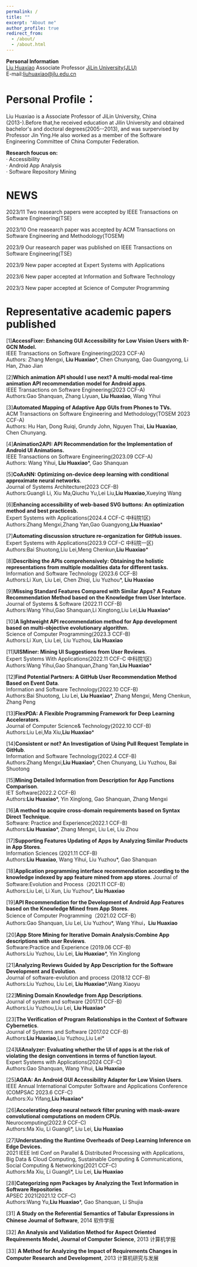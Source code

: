 ```yaml
---
permalink: /
title: ""
excerpt: "About me"
author_profile: true
redirect_from: 
  - /about/
  - /about.html
---
```


**Personal Information**  
[Liu Huaxiao]([https://teachers.jlu.edu.cn/LHX17/zh_CN/index.htm](https://ccst.jlu.edu.cn/info/1208/17368.htm))  
Associate Professor  
[JiLin University(JLU)](https://www.jlu.edu.cn/)  
E-mail:liuhuaxiao@jlu.edu.cn

Personal Profile：
======   
  
Liu Huaxiao is a Associate Professor of JiLin University, China (2013-).Before that,he received education at Jilin University and obtained bachelor's and doctoral degrees(2005--2013), and was surpervised by Professor Jin Ying.He also worked as a member of the Software Engineering Committee of China Computer Federation.      


 **Research foucus on:**  
 · Accessibility  
 · Android App Analysis  
 · Software Repository Mining
 
NEWS
======

2023/11     Two reasearch papers were accepted by IEEE Transactions on Software Engineering(TSE)

2023/10     One reasearch paper was accepted by ACM Transactions on Software Engineering and Methodology(TOSEM)  

2023/9      Our reasearch paper was published on IEEE Transactions on Software Engineering(TSE)

2023/9      New paper accepted at Expert Systems with Applications

2023/6      New paper accepted at Information and Software Technology

2023/3      New paper accepted at Science of Computer Programming




Representative academic papers published
======
[1]**AccessFixer: Enhancing GUI Accessibility for Low Vision Users with R-GCN Model.**  
IEEE Transactions on Software Engineering(2023 CCF-A)  
Authors: Zhang Mengxi, **Liu Huaxiao***, Chen Chunyang, Gao Guangyong, Li Han, Zhao Jian  
 
[2]**Which animation API should I use next? A multi-modal real-time animation API recommendation model for Android apps**.  
IEEE Transactions on Software Engineering(2023 CCF-A)  
Authors:Gao Shanquan, Zhang Liyuan, **Liu Huaxiao**, Wang Yihui  

[3]**Automated Mapping of Adaptive App GUIs from Phones to TVs.**  
ACM Transactions on Software Engineering and Methodology(TOSEM 2023 CCF-A)  
Authors: Hu Han, Dong Ruiqi, Grundy John, Nguyen Thai, **Liu Huaxiao**, Chen Chunyang.  

[4]**Animation2API: API Recommendation for the Implementation of Android UI Animations.**  
IEEE Transactions on Software Engineering(2023.09 CCF-A)  
Authors: Wang Yihui, **Liu Huaxiao***, Gao Shanquan  

[5]**CoAxNN: Optimizing on-device deep learning with conditional approximate neural networks**.  
Journal of Systems Architecture(2023 CCF-B)  
Authors:Guangli Li, Xiu Ma,Qiuchu Yu,Lei Liu,**Liu Huaxiao**,Xueying Wang  

[6]**Enhancing accessibility of web-based SVG buttons: An optimization method and best practicesb.**  
Expert Systems with Applications(2024.4 CCF-C 中科院1区)    
Authors:Zhang Mengxi,Zhang Yan,Gao Guangyong,**Liu Huaxiao***  

[7]**Automating discussion structure re-organization for GitHub issues.**  
Expert Systems with Applications(2023.9 CCF-C 中科院一区)  
Authors:Bai Shuotong,Liu Lei,Meng Chenkun,**Liu Huaxiao***  

[8]**Describing the APIs comprehensively: Obtaining the holistic representations from multiple modalities data for different tasks.**  
Information and Software Technology (2023.6 CCF-B)  
Authors:Li Xun, Liu Lei, Chen Zhiqi, Liu Yuzhou*, **Liu Huaxiao**  

[9]**Missing Standard Features Compared with Similar Apps? A Feature Recommendation Method based on the Knowledge from User Interface.**  
Journal of Systems & Software (2022.11 CCF-B)  
Authors:Wang Yihui,Gao Shanquan,Li Xingtong,Liu Lei,**Liu Huaxiao***  

[10]**A lightweight API recommendation method for App development based on multi-objective evolutionary algorithm.**  
Science of Computer Programming(2023.3 CCF-B)    
Authors:Li Xun, Liu Lei, Liu Yuzhou, **Liu Huaxiao**  
 
[11]**UISMiner: Mining UI Suggestions from User Reviews**.  
Expert Systems With Applications(2022.11 CCF-C 中科院1区)   
Authors:Wang Yihui,Gao Shanquan,Zhang Yan,**Liu Huaxiao***  

[12]**Find Potential Partners: A GitHub User Recommendation Method Based on Event Data**.  
Information and Software Technology(2022.10 CCF-B)  
Authors:Bai Shuotong, Liu Lei, **Liu Huaxiao***, Zhang Mengxi, Meng Chenkun, Zhang Peng  

[13]**FlexPDA: A Flexible Programming Framework for Deep Learning Accelerators**.  
Journal of Computer Science& Technology(2022.10 CCF-B)  
Authors:Liu Lei,Ma Xiu,**Liu Huaxiao***  

[14]**Consistent or not? An Investigation of Using Pull Request Template in GitHub**.  
Information and Software Technology(2022.4 CCF-B)  
Authors:Zhang Mengxi,**Liu Huaxiao***, Chen Chunyang, Liu Yuzhou, Bai Shuotong  

[15]**Mining Detailed Information from Description for App Functions Comparison**.  
IET Software(2022.2 CCF-B)  
Authors:**Liu Huaxiao***, Yin Xinglong, Gao Shanquan, Zhang Mengxi  

[16]**A method to acquire cross-domain requirements based on Syntax Direct Technique**.  
Software: Practice and Experience(2022.1 CCF-B)  
Authors:**Liu Huaxiao***, Zhang Mengxi, Liu Lei, Liu Zhou  

[17]**Supporting Features Updating of Apps by Analyzing Similar Products in App Stores**.    
Information Sciences  (2021.11 CCF-B)  
Authors:**Liu Huaxiao**, Wang Yihui, Liu Yuzhou*, Gao Shanquan  

[18]**Application programming interface recommendation according to the knowledge indexed by app feature mined from app stores**. 
Journal of Software:Evolution and Process（2021.11 CCF-B）  
Authors:Liu Lei, Li Xun, Liu Yuzhou*, **Liu Huaxiao**  

[19]**API Recommendation for the Development of Android App Features based on the Knowledge Mined from App Stores**.   
Science of Computer Programming（2021.02 CCF-B）  
Authors:Gao Shanquan, Liu Lei, Liu Yuzhou*, Wang Yihui，**Liu Huaxiao**  

[20]**App Store Mining for Iterative Domain Analysis:Combine App descriptions with user Reviews**.   
Software:Practice and Experience (2019.06 CCF-B)  
Authors:Liu Yuzhou, Liu Lei, **Liu Huaxiao***, Yin Xinglong  

[21]**Analyzing Reviews Guided by App Description for the Software Development and Evolution**.  
Journal of software-evolution and process (2018.12 CCF-B)   
Authors:Liu Yuzhou, Liu Lei, **Liu Huaxiao***,Wang Xiaoyu  

[22]**Mining Domain Knowledge from App Descriptions**.   
Journal of system and software (2017.11 CCF-B)  
Authors:Liu Yuzhou,Liu Lei, **Liu Huaxiao***  

[23]**The Verification of Program Relationships in the Context of Software Cybernetics**.   
Journal of Systems and Software (2017.02 CCF-B)  
Authors:**Liu Huaxiao**,Liu Yuzhou,Liu Lei*  

[24]**UiAnalyzer: Evaluating whether the UI of apps is at the risk of violating the design conventions in terms of function layout**.    
Expert Systems with Applications(2024 CCF-C)   
Authors:Gao Shanquan, Wang Yihui, **Liu Huaxiao**

[25]**AGAA: An Android GUI Accessibility Adapter for Low Vision Users**.   
IEEE Annual International Computer Software and Applications Conference (COMPSAC 2023.6 CCF-C)  
Authors:Xu Yifang,**Liu Huaxiao***  

[26]**Accelerating deep neural network filter pruning with mask-aware convolutional computations on modern CPUs**.    
Neurocomputing(2022.9 CCF-C)  
Authors:Ma Xiu, Li Guangli*, Liu Lei, **Liu Huaxiao**  

[27]**Understanding the Runtime Overheads of Deep Learning Inference on Edge Devices.**   
2021 IEEE Intl Conf on Parallel & Distributed Processing with Applications, Big Data & Cloud Computing, Sustainable Computing & Communications, Social Computing & Networking(2021 CCF-C)  
Authors:Ma Xiu, Li Guangli*, Liu Lei, **Liu Huaxiao**  

[28]**Categorizing npm Packages by Analyzing the Text Information in Software Repositories**.   
APSEC 2021(2021.12 CCF-C)  
Authors:Wang Yu,**Liu Huaxiao***, Gao Shanquan, Li Shujia 

[31] **A Study on the Referential Semantics of Tabular Expressions in Chinese Journal of Software**, 2014 软件学报  

[32] **An Analysis and Validation Method for Aspect Oriented Requirements Model, Journal of Computer Science**, 2013 计算机学报 

[33] **A Method for Analyzing the Impact of Requirements Changes in Computer Research and Development**, 2013 计算机研究与发展 
